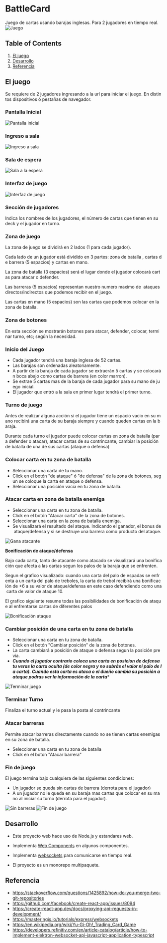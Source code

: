 # BattleCard
Juego de cartas usando barajas inglesas. Para 2 jugadores en tiempo real. 
![Juego](https://raw.githubusercontent.com/xsrpm/battlecard/master/app/images/pant5.png)

## Table of Contents
1. [El juego](#el-juego)
2. [Desarrollo](#desarrollo)
3. [Referencia](#referencia)


## El juego <a name="el-juego"></a>

Se requiere de 2 jugadores ingresando a la url para iniciar el juego. En distintos dispositivos ó pestañas de navegador.
### Pantalla Inicial
![Pantalla inicial](https://raw.githubusercontent.com/xsrpm/battlecard/master/app/images/pant1.png)

### Ingreso a sala
![Ingreso a sala](https://raw.githubusercontent.com/xsrpm/battlecard/master/app/images/pant2.png)

### Sala de espera
![Sala a la espera](https://raw.githubusercontent.com/xsrpm/battlecard/master/app/images/pant3.png)

### Interfaz de juego
![Interfaz de juego](https://raw.githubusercontent.com/xsrpm/battlecard/master/app/images/pant4.png)

### Sección de jugadores

Indica los nombres de los jugadores, el número de cartas que tienen en su deck y el jugador en turno.

### Zona de juego

La zona de juego se dividirá en 2 lados (1 para cada jugador).

Cada lado de un jugador está dividido en 3 partes: zona de batalla , cartas de barrera (5 espacios) y cartas en mano.

La zona de batalla (3 espacios) será el lugar donde el jugador colocará cartas para atacar o defender.

Las barreras (5 espacios) representan nuestro numero maximo de  ataques directos/indirectos que podemos recibir en el juego.

Las cartas en mano (5 espacios) son las cartas que podemos colocar en la zona de batalla.

### Zona de botones

En esta sección se mostrarán botones para atacar, defender, colocar, terminar turno, etc; según la necesidad.

### Inicio del Juego

- Cada jugador tendrá una baraja inglesa de 52 cartas.
- Las barajas son ordenadas aleatoriamente.
- A partir de la baraja de cada jugador se extraerán 5 cartas y se colocarán boca abajo como cartas de barrera (en color marron).
- Se extrae 5 cartas mas de la baraja de cada jugador para su mano de juego inicial.
- El jugador que entró a la sala en primer lugar tendrá el primer turno.

### Turno de juego

Antes de realizar alguna acción si el jugador tiene un espacio vacio en su mano recibirá una carta de su baraja siempre y cuando queden cartas en la baraja.

Durante cada turno el jugador puede colocar cartas en zona de batalla (para defender o atacar), atacar cartas de su contrincante, cambiar la posición de batalla de una de sus cartas (ataque o defensa)

### Colocar carta en tu zona de batalla

- Seleccionar una carta de tu mano.
- Click en el botón "de ataque" ó "de defensa" de la zona de botones, segun se coloque la carta en ataque o defensa.
- Seleccionar una posición vacia en tu zona de batalla.

### Atacar carta en zona de batalla enemiga

- Seleccionar una carta en tu zona de batalla.
- Click en el botón "Atacar carta" de la zona de botones.
- Seleccionar una carta en la zona de batalla enemiga.
- Se visualizará el resultado del ataque. Indicando el ganador, el bonus de ataque/defensa y si se destruye una barrera como producto del ataque.

![Gana atacante](https://github.com/xsrpm/battlecard/blob/master/app/images/pant10.png?raw=true)

**Bonificación de ataque/defensa**

Bajo cada carta, tanto de atacante como atacado se visualizará una bonificación que afecta a las cartas segun los palos de la baraja que se enfrenten.

Segun el grafico visualizado: cuando una carta del palo de espadas se enfrenta a un carta del palo de treboles, la carta de trebol recibirá una bonificación de +6 a su valor de ataque/defensa en este caso defendiendo como una carta de valor de ataque 10.

El grafico siguiente resume todas las posibilidades de bonificación de ataque al enfrentarse cartas de diferentes palos

![Bonificación ataque](https://github.com/xsrpm/battlecard/blob/master/app/images/bonificacion-ataque.png?raw=true)

### Cambiar posición de una carta en tu zona de batalla

- Seleccionar una carta en tu zona de batalla.
- Click en el botón "Cambiar posición" de la zona de botones.
- La carta cambiará a posición de ataque o defensa segun la posición previa.
- ***Cuando el jugador contrario coloca una carta en posicion de defensa tu veras la carta oculta (de color negra y no sabrás el valor ni palo de la carta). Cuando esta carta es ataca o el dueño cambia su posición a ataque podras ver la información de la carta****

![Terminar juego](https://github.com/xsrpm/battlecard/blob/master/app/images/pant7.png?raw=true)

### Terminar Turno

Finaliza el turno actual y le pasa la posta al contrincante

### Atacar barreras

Permite atacar barreras directamente cuando no se tienen cartas enemigas en su zona de batalla.

- Seleccionar una carta en tu zona de batalla
- Click en el boton "Atacar barrera"

### Fin de juego

El juego termina bajo cualquiera de las siguientes condiciones:

- Un jugador se queda sin cartas de barrera (derrota para el jugador)
- A un jugador no le queda en su baraja mas cartas que colocar en su mano al iniciar su turno (derrota para el jugador).

![Sin barreras](https://raw.githubusercontent.com/xsrpm/battlecard/master/app/images/pant8.png)
![Fin de juego](https://raw.githubusercontent.com/xsrpm/battlecard/master/app/images/pant9.png)



## Desarrollo <a name="desarrollo"></a>

- Este proyecto web hace uso de Node.js y estandares web.

- Implementa [Web Components](https://developer.mozilla.org/es/docs/Web/Web_Components) en algunos componentes.

- Implementa [websockets](https://developer.mozilla.org/es/docs/Web/API/WebSockets_API) para comunicarse en tiempo real.

- El proyecto es un monorepo multipaquete.




## Referencia <a name="referencia"></a>

- https://stackoverflow.com/questions/1425892/how-do-you-merge-two-git-repositories
- https://github.com/facebook/create-react-app/issues/8094
- https://create-react-app.dev/docs/proxying-api-requests-in-development/
- https://masteringjs.io/tutorials/express/websockets
- https://en.wikipedia.org/wiki/Yu-Gi-Oh!_Trading_Card_Game
- https://developers.refinitiv.com/en/article-catalog/article/how-to-implement-elektron-websocket-api-javascript-application-typescript